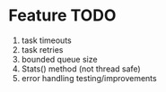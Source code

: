 # Feature TODO

1. task timeouts
2. task retries
3. bounded queue size
3. Stats() method (not thread safe)
4. error handling testing/improvements
